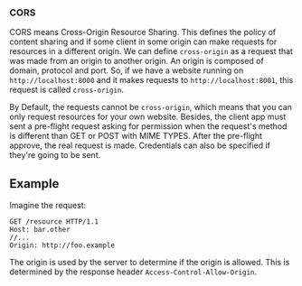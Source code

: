 ### CORS
CORS means Cross-Origin Resource Sharing. This defines the policy of content sharing and if some client in some origin can make requests for resources in a different origin. We can define `cross-origin` as a request that was made from an origin to another origin. An origin is composed of domain, protocol and port. So, if we have a website running on `http://localhost:8000` and it makes requests to `http://localhost:8001`, this request is called `cross-origin`.

By Default, the requests cannot be `cross-origin`, which means that you can only request resources for your own website. Besides, the client app must sent a pre-flight request asking for permission when the request's method is different than GET or POST with MIME TYPES. After the pre-flight approve, the real request is made. Credentials can also be specified if they're going to be sent.
## Example
Imagine the request:
```
GET /resource HTTP/1.1
Host: bar.other
//...
Origin: http://foo.example
```
The origin is used by the server to determine if the origin is allowed. This is determined by the response header `Access-Control-Allow-Origin`. 